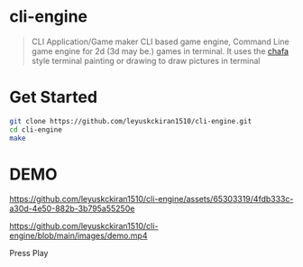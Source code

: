 # cli-engine
> CLI Application/Game maker 
CLI based game engine, Command Line game engine for 2d (3d may be.) games in terminal.
It uses the [chafa](https://github.com/hpjansson/chafa) style terminal painting or drawing to draw pictures in terminal

# Get Started

```bash
git clone https://github.com/leyuskckiran1510/cli-engine.git
cd cli-engine
make
```


# DEMO


https://github.com/leyuskckiran1510/cli-engine/assets/65303319/4fdb333c-a30d-4e50-882b-3b795a55250e


https://github.com/leyuskckiran1510/cli-engine/blob/main/images/demo.mp4

Press Play
